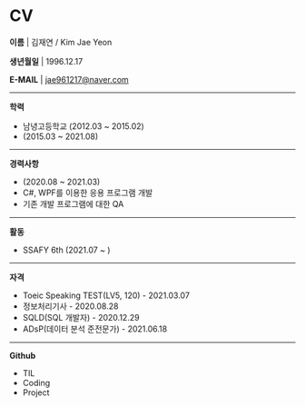 <h1>CV</h1>

<strong>이름</strong> | 김재연 / Kim Jae Yeon

<strong>생년월일</strong> | 1996.12.17

<strong>E-MAIL</strong> | jae961217@naver.com

<hr><strong>학력</strong>

- 남녕고등학교 (2012.03 ~ 2015.02)
-  (2015.03 ~ 2021.08)

<hr><strong>경력사항</strong>

-  (2020.08 ~ 2021.03)
  - C#, WPF를 이용한 응용 프로그램 개발
  - 기존 개발 프로그램에 대한 QA

<hr><strong>활동</strong>

- SSAFY 6th (2021.07 ~ )

<hr><strong>자격</strong>

- Toeic Speaking TEST(LV5, 120) - 2021.03.07
- 정보처리기사 - 2020.08.28
- SQLD(SQL 개발자) - 2020.12.29
- ADsP(데이터 분석 준전문가) - 2021.06.18

<hr><strong>Github</strong>

- TIL
- Coding
- Project


















